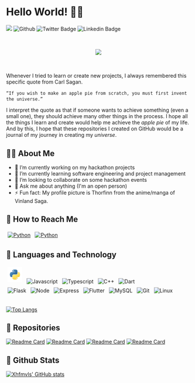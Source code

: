 # Hello World! 👨‍💻
  
![](https://visitor-badge.laobi.icu/badge?page_id=xhfmvls)
![Github](https://img.shields.io/github/followers/xhfmvls?label=Followers&style=social)
![Twitter Badge](https://img.shields.io/badge/-@xhfmvls-1ca0f1?style=flat-square&labelColor=1ca0f1&logo=twitter&logoColor=white&link=https://twitter.com/pradipta1357)
![Linkedin Badge](https://img.shields.io/badge/-vincentpradipta-blue?style=flat-square&logo=Linkedin&logoColor=white&link=https://www.linkedin.com/in/vincent-pradipta/)

<br>

<p align = "center">
<a href="https://github.com/xhfmvls" target="blank"><img align="center" src="https://pbs.twimg.com/profile_images/1487094933983232000/XtGtuubm_400x400.jpg" height="200" /></a>
</p>
<br><br>
Whenever I tried to learn or create new projects, I always remembered this specific quote from Carl Sagan. 

```
“If you wish to make an apple pie from scratch, you must first invent the universe.”
```

I interpret the quote as that if someone wants to achieve something (even a small one), they should achieve many other things in the process. I hope all the things I learn and create would help me achieve the <i>apple pie</i> of my life. And by this, I hope that these repositories I created on GitHub would be a journal of my journey in creating my <i>universe</i>. 
<br>
## 👨‍💻 About Me
- 🔭 I’m currently working on my hackathon projects
- 🌱 I’m currently learning software engineering and project management
- 👯 I’m looking to collaborate on some hackathon events
- 💬 Ask me about anything (I'm an open person)
- ⚡ Fun fact: My profile picture is Thorfinn from the anime/manga of Vinland Saga. 

## 📧 How to Reach Me
<a href="https://www.linkedin.com/in/vincent-pradipta" target="_blank" rel="noopener noreferrer"> <img src="https://cdn-icons-png.flaticon.com/512/174/174857.png" alt="Python" height="40" style="vertical-align:top; margin:4px"></a>
<a href="vincepradipta1357@gmail.com"> <img src="https://cdn-icons-png.flaticon.com/512/726/726623.png" alt="Python" height="40" style="vertical-align:top; margin:4px"></a> 

## 🧰 Languages and Technology
<div style="white-space:nowrap;">
<img src="https://raw.githubusercontent.com/github/explore/80688e429a7d4ef2fca1e82350fe8e3517d3494d/topics/python/python.png" alt="Python" height="40" style="margin:4px">
<img src="https://img.icons8.com/color/344/javascript.png" alt="Javascript" height="40" style="margin:4px">
<img src="https://img.icons8.com/color/344/typescript.png" alt="Typescript" height="40" style="margin:4px">
<img src="https://upload.wikimedia.org/wikipedia/commons/thumb/1/18/ISO_C%2B%2B_Logo.svg/306px-ISO_C%2B%2B_Logo.svg.png" alt="C++" height="40" style="margin:4px">
<img src="https://cdn.icon-icons.com/icons2/2699/PNG/512/dartlang_logo_icon_170299.png" alt="Dart" height="40" style="margin:4px">
<br>
<img src="https://www.logolynx.com/images/logolynx/00/00429ca224699ddf60ce05b46ef08709.jpeg" alt="Flask" height="40" style="margin:4px">
<img src="https://cdn-icons-png.flaticon.com/512/5968/5968322.png" alt="Node" height="40" style="margin:4px">
<img src="https://w7.pngwing.com/pngs/925/447/png-transparent-express-js-node-js-javascript-mongodb-node-js-text-trademark-logo.png" alt="Express" height="40" style="margin:4px">
<img src="https://img.icons8.com/color/344/flutter.png" alt="Flutter" height="40" style="margin:4px">
<img src="https://img.icons8.com/fluency/344/mysql-logo.png" alt="MySQL" height="40" style="margin:4px">
<img src="https://img.icons8.com/color/344/git.png" alt="Git" height="40" style="margin:4px">
<img src="https://img.icons8.com/color/344/linux--v1.png" alt="Linux" height="40" style="margin:4px">
</div>
 <br>
 
[![Top Langs](https://github-readme-stats.vercel.app/api/top-langs/?username=xhfmvls&layout=compact&theme=dark)](https://github.com/xhfmvls)

## 📌 Repositories
[![Readme Card](https://github-readme-stats.vercel.app/api/pin/?username=xhfmvls&repo=c-buy&theme=dark)](https://github.com/xhfmvls/c-buy)
[![Readme Card](https://github-readme-stats.vercel.app/api/pin/?username=xhfmvls&repo=node-express-projects&theme=dark)](https://github.com/xhfmvls/node-express-projects)
[![Readme Card](https://github-readme-stats.vercel.app/api/pin/?username=xhfmvls&repo=typescript-cheat-sheet&theme=dark)](https://github.com/xhfmvls/typescript-cheat-sheet)
[![Readme Card](https://github-readme-stats.vercel.app/api/pin/?username=xhfmvls&repo=prisma-crud-rest-api&theme=dark)](https://github.com/xhfmvls/prisma-crud-rest-api)

## 📎 Github Stats
[![Xhfmvls' GitHub stats](https://github-readme-stats.vercel.app/api?username=xhfmvls&show_icons=true&theme=dark)](https://github.com/xhfmvls)
<br><br>

<!-- ![Activity Snake Gif](https://github.com/xhfmvls/xhfmvls/misc/github-contribution-grid-snake.svg) -->
